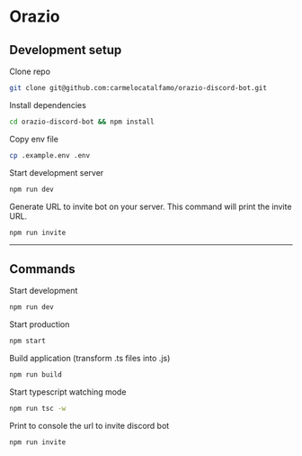 # Orazio

## Development setup

Clone repo
```bash
git clone git@github.com:carmelocatalfamo/orazio-discord-bot.git
```

Install dependencies
```bash
cd orazio-discord-bot && npm install
```

Copy env file
```bash
cp .example.env .env
```

Start development server
```bash
npm run dev
```

Generate URL to invite bot on your server. This command will print the invite URL.
```bash
npm run invite
```

---

## Commands

Start development

```bash
npm run dev
```

Start production

```bash
npm start
```

Build application (transform .ts files into .js)

```bash
npm run build
```

Start typescript watching mode

```bash
npm run tsc -w
```

Print to console the url to invite discord bot

```bash
npm run invite
```
